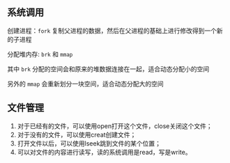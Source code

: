 ## 系统调用

创建进程：`fork` 复制父进程的数据，然后在父进程的基础上进行修改得到一个新的子进程

分配堆内存: `brk` 和 `mmap`

其中 `brk` 分配的空间会和原来的堆数据连接在一起，适合动态分配小的空间

另外的 `mmap` 会重新划分一块空间，适合动态分配大的空间



## 文件管理

1. 对于已经有的文件，可以使用open打开这个文件，close关闭这个文件；
2. 对于没有的文件，可以使用creat创建文件；
3. 打开文件以后，可以使用lseek跳到文件的某个位置；
4. 可以对文件的内容进行读写，读的系统调用是read，写是write。

